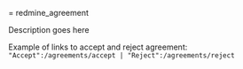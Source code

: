 = redmine_agreement

Description goes here

Example of links to accept and reject agreement:
`"Accept":/agreements/accept | "Reject":/agreements/reject`

